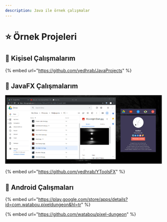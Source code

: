 ```yaml
---
description: Java ile örnek çalışmalar
---
```


# ⭐ Örnek Projeleri

## 🚀 Kişisel Çalışmalarım

{% embed url="https://github.com/yedhrab/JavaProjects" %}

## 🧰 JavaFX Çalışmalarım

![](.gitbook/assets/image%20%2814%29.png)

{% embed url="https://github.com/yedhrab/YToolsFX" %}

## 📱 Android Çalışmaları

{% embed url="https://play.google.com/store/apps/details?id=com.watabou.pixeldungeon&hl=tr" %}

{% embed url="https://github.com/watabou/pixel-dungeon" %}

